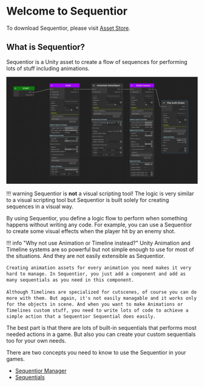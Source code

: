 # Welcome to Sequentior

To download Sequentior, please visit [Asset Store](https://u3d.as/3zcL).

## What is Sequentior?

Sequentior is a Unity asset to create a flow of sequences for performing lots of stuff including animations.

![Sequentior Graph Sample](img/sequentiorgraphsample.jpg)


!!! warning
    Sequentior is **not** a visual scripting tool! The logic is very similar to a visual scripting tool but Sequentior is built solely for creating sequences in a visual way.


By using Sequentior, you define a logic flow to perform when something happens without writing any code. For example, you can use a Sequentior to create some visual effects when the player hit by an enemy shot. 

!!! info "Why not use Animation or Timeline instead?"
    Unity Animation and Timeline systems are so powerful but not simple enough to use for most of the situations. And they are not easily extensible as Sequentior. 
    
    Creating animation assets for every animation you need makes it very hard to manage. In Sequentior, you just add a component and add as many sequentials as you need in this component.
    
    Although Timelines are specialized for cutscenes, of course you can do more with them. But again, it's not easily managable and it works only for the objects in scene. And when you want to make Animations or Timelines custom stuff, you need to write lots of code to achieve a simple action that a Sequentior Sequential does easily.

The best part is that there are lots of built-in sequentials that performs most needed actions in a game. But also you can create your custom sequentials too for your own needs.

There are two concepts you need to know to use the Sequentior in your games.

* [Sequentior Manager](sequentiormanager/index.md)
* [Sequentials](sequentials/index.md)





